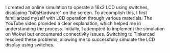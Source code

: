 I created an online simulation to operate a 16x2 LCD using switches, displaying "bi0sHardware" on the screen. To accomplish this, I first familiarized myself with LCD operation through various materials. The YouTube video provided a clear explanation, which helped me in understanding the process. Initially, I attempted to implement the simulation on Wokwi but encountered connectivity issues. Switching to Tinkercad resolved these problems, allowing me to successfully simulate the LCD display using switches. 
